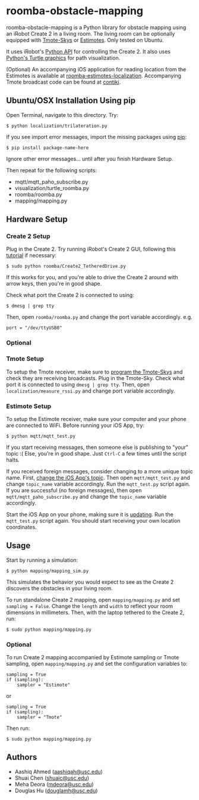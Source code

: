 # roomba-obstacle-mapping

roomba-obstacle-mapping is a Python library for obstacle mapping using an iRobot Create 2 in a living room. The living room can be optionally equipped with [Tmote-Skys][tmote] or [Estimotes][estimotes]. Only tested on Ubuntu.

It uses iRobot's [Python API][irobot] for controlling the Create 2. It also uses [Python's Turtle graphics][turtle] for path visualization.

(Optional) An accompanying iOS application for reading location from the Estimotes is available at [roomba-estimotes-localization][ios-app]. Accompanying Tmote broadcast code can be found at [contiki](https://github.com/DougMHu/contiki/tree/ee579).

## Ubuntu/OSX Installation Using pip

Open Terminal, navigate to this directory. Try:
```
$ python localization/trilateration.py
```

If you see import error messages, import the missing packages using [pip][pip-url]:
```
$ pip install package-name-here
```
Ignore other error messages... until after you finish Hardware Setup.

Then repeat for the following scripts:
* mqtt/mqtt_paho_subscribe.py
* visualization/turtle_roomba.py
* roomba/roomba.py
* mapping/mapping.py

## Hardware Setup
### Create 2 Setup
Plug in the Create 2. Try running iRobot's Create 2 GUI, following this [tutorial][irobot] if necessary:
```
$ sudo python roomba/Create2_TetheredDrive.py
```
If this works for you, and you're able to drive the Create 2 around with arrow keys, then you're in good shape.

Check what port the Create 2 is connected to using:
```
$ dmesg | grep tty
```
Then, open `roomba/roomba.py` and change the port variable accordingly. e.g.
```
port = "/dev/ttyUSB0"
```

### Optional
### Tmote Setup
To setup the Tmote receiver, make sure to [program the Tmote-Skys][tmote-tutorial] and check they are receiving broadcasts.
Plug in the Tmote-Sky. Check what port it is connected to using `dmesg | grep tty`. Then, open `localization/measure_rssi.py` and change port variable accordingly.

### Estimote Setup
To setup the Estimote receiver, make sure your computer and your phone are connected to WiFi. Before running your iOS App, try:
```
$ python mqtt/mqtt_test.py
```
If you start receiving messages, then someone else is publishing to "your" topic :(
Else, you're in good shape. Just `Ctrl-C` a few times until the script halts.

If you received foreign messages, consider changing to a more unique topic name. First, [change the iOS App's topic][ios-app]. Then open `mqtt/mqtt_test.py` and change `topic_name` variable accordingly. Run the `mqtt_test.py` script again. If you are successful (no foreign messages), then open `mqtt/mqtt_paho_subscribe.py` and change the `topic_name` variable accordingly.

Start the iOS App on your phone, making sure it is [updating][ios-app]. Run the `mqtt_test.py` script again. You should start receiving your own location coordinates.

## Usage

Start by running a simulation:
```
$ python mapping/mapping_sim.py
```
This simulates the behavior you would expect to see as the Create 2 discovers the obstacles in your living room.

To run standalone Create 2 mapping, open `mapping/mapping.py` and set `sampling = False`. Change the `length` and `width` to reflect your room dimensions in millimeters. Then, with the laptop tethered to the Create 2, run:
```
$ sudo python mapping/mapping.py
```

### Optional
To run Create 2 mapping accompanied by Estimote sampling or Tmote sampling, open `mapping/mapping.py` and set the configuration variables to:
```
sampling = True
if (sampling):
	sampler = "Estimote"
```
or
```
sampling = True
if (sampling):
	sampler = "Tmote"
```
Then run:
```
$ sudo python mapping/mapping.py
```

## Authors

* Aashiq Ahmed (aashiqah@usc.edu)
* Shuai Chen (shuaic@usc.edu)
* Meha Deora (mdeora@usc.edu)
* Douglas Hu (douglamh@usc.edu)

[tmote]: http://www.eecs.harvard.edu/~konrad/projects/shimmer/references/tmote-sky-datasheet.pdf
[estimotes]: http://estimote.com/
[irobot]: http://www.irobotweb.com/~/media/MainSite/PDFs/About/STEM/Create/Python_Tethered_Driving.pdf
[turtle]: https://docs.python.org/2/library/turtle.html
[pip-url]: https://pip.pypa.io/en/stable/installing/
[ios-app]: https://github.com/DougMHu/roomba-estimotes-localization
[tmote-tutorial]: https://github.com/DougMHu/contiki/tree/ee579
